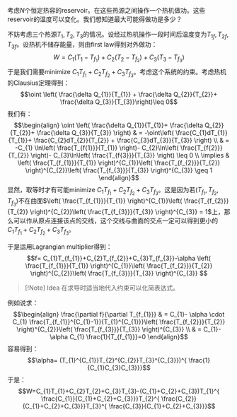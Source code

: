 考虑$N$个恒定热容的reservoir。在这些热源之间操作一个热机做功。这些reservoir的温度可以变化。我们想知道最大可能得做功是多少？

不妨考虑三个热源$T_{1},T_{2},T_{3}$的情况。设经过热机操作一段时间后温度变为$T_{1f},T_{2f},T_{3f}$。设热机不储存能量，则由first law得到对外做功：
$$W=C_{1}(T_{1}-T_{f_{1}})+C_{2}(T_{2}-T_{f_{2}})+C_{3}(T_{3}-T_{f_{3}})$$
于是我们需要minimize $C_{1}T_{f_{1}}+C_{2}T_{f_{2}}+C_{3}T_{f_{3}}$。考虑这个系统的约束。考虑热机的Clausius定理得到：
$$\oint \left(  \frac{\delta Q_{1}}{T_{1}} + \frac{\delta Q_{2}}{T_{2}}+ \frac{\delta Q_{3}}{T_{3}}\right)\leq 0$$
我们有：
$$\begin{align}
\oint \left(  \frac{\delta Q_{1}}{T_{1}}+ \frac{\delta Q_{2}}{T_{2}}+ \frac{\delta Q_{3}}{T_{3}} \right) & = -\oint\left(  \frac{C_{1}dT_{1}}{T_{1}}+ \frac{C_{2}dT_{2}}{T_{2}} + \frac{C_{3}dT_{3}}{T_{3}} \right) \\
 & = -C_{1} \ln\left(  \frac{T_{f{1}}}{T_{1}} \right)- C_{2}\ln\left(  \frac{T_{f{2}}}{T_{2}} \right)- C_{3}\ln\left(  \frac{T_{f{3}}}{T_{3}} \right) \leq 0 \\
\implies & \left(  \frac{T_{f_{1}}}{T_{1}} \right)^{C_{1}}\left(  \frac{T_{f_{2}}}{T_{2}} \right)^{C_{2}}\left(  \frac{T_{f_{3}}}{T_{3}} \right)^{C_{3}} \geq 1
\end{align}$$
显然，取等时才有可能minimize $C_{1}T_{f_{1}}+C_{2}T_{f_{2}}+C_{3}T_{f_{3}}$。这是因为若$(T_{f_{1}},T_{f_{2}},T_{f_{3}})$不在曲面$\left(  \frac{T_{f_{1}}}{T_{1}} \right)^{C_{1}}\left(  \frac{T_{f_{2}}}{T_{2}} \right)^{C_{2}}\left(  \frac{T_{f_{3}}}{T_{3}} \right)^{C_{3}} = 1$上，那么可以作从原点连接该点的交线，这个交线与曲面的交点一定可以得到更小的$C_{1}T_{f_{1}}+C_{2}T_{f_{2}}+C_{3}T_{f_{3}}$。

于是运用Lagrangian multiplier得到：
$$f= C_{1}T_{f_{1}}+C_{2}T_{f_{2}}+C_{3}T_{f_{3}}-\alpha \left(  \frac{T_{f_{1}}}{T_{1}} \right)^{C_{1}}\left(  \frac{T_{f_{2}}}{T_{2}} \right)^{C_{2}}\left(  \frac{T_{f_{3}}}{T_{3}} \right)^{C_{3}} $$
 >[!Note] Idea
 >在求导时适当地代入约束可以化简表达式。
 
 例如说求：
 $$\begin{align}
\frac{\partial f}{\partial T_{f_{1}}} & = C_{1}- \alpha \cdot C_{1} \frac{T_{f_{1}}^{C_{1}-1}}{T_{1}^{C_{1}}}\left(  \frac{T_{f_{2}}}{T_{2}} \right)^{C_{2}}\left(  \frac{T_{f_{3}}}{T_{3}} \right)^{C_{3}} \\
 & = C_{1}- \alpha C_{1} \frac{1}{T_{f_{1}}}=0
\end{align}$$
容易得到：
$$\alpha= (T_{1}^{C_{1}}T_{2}^{C_{2}}T_{3}^{C_{3}})^{ \frac{1}{C_{1}C_{3}C_{3}}}$$
于是：
$$W=C_{1}T_{1}+C_{2}T_{2}+C_{3}T_{3}-(C_{1}+C_{2}+C_{3})T_{1}^{ \frac{C_{1}}{C_{1}+C_{2}+C_{3}}}T_{2}^{ \frac{C_{2}}{C_{1}+C_{2}+C_{3}}}T_{3}^{ \frac{C_{3}}{C_{1}+C_{2}+C_{3}}}$$


